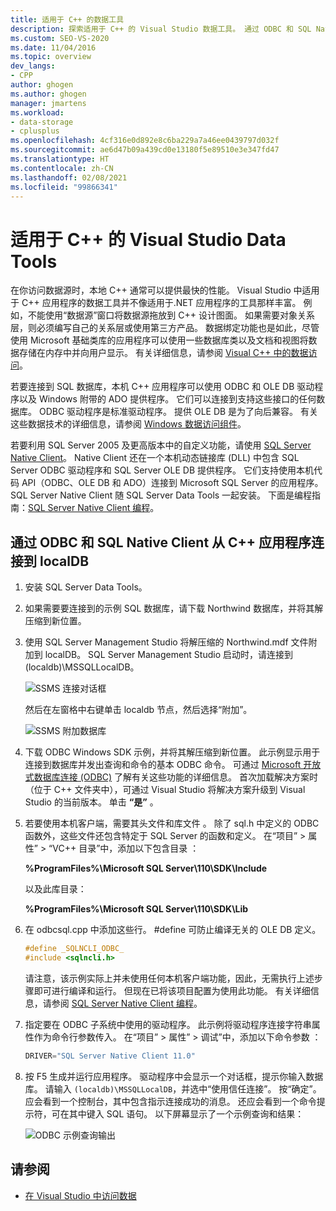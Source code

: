 ```yaml
---
title: 适用于 C++ 的数据工具
description: 探索适用于 C++ 的 Visual Studio 数据工具。 通过 ODBC 和 SQL Native Client 从 C++ 应用程序连接到 localDB。
ms.custom: SEO-VS-2020
ms.date: 11/04/2016
ms.topic: overview
dev_langs:
- CPP
author: ghogen
ms.author: ghogen
manager: jmartens
ms.workload:
- data-storage
- cplusplus
ms.openlocfilehash: 4cf316e0d892e8c6ba229a7a46ee0439797d032f
ms.sourcegitcommit: ae6d47b09a439cd0e13180f5e89510e3e347fd47
ms.translationtype: HT
ms.contentlocale: zh-CN
ms.lasthandoff: 02/08/2021
ms.locfileid: "99866341"
---
```

# <a name="visual-studio-data-tools-for-c"></a>适用于 C++ 的 Visual Studio Data Tools

在你访问数据源时，本地 C++ 通常可以提供最快的性能。 Visual Studio 中适用于 C++ 应用程序的数据工具并不像适用于.NET 应用程序的工具那样丰富。 例如，不能使用“数据源”窗口将数据源拖放到 C++ 设计图面。 如果需要对象关系层，则必须编写自己的关系层或使用第三方产品。 数据绑定功能也是如此，尽管使用 Microsoft 基础类库的应用程序可以使用一些数据库类以及文档和视图将数据存储在内存中并向用户显示。 有关详细信息，请参阅 [Visual C++ 中的数据访问](/cpp/data/data-access-in-cpp)。

若要连接到 SQL 数据库，本机 C++ 应用程序可以使用 ODBC 和 OLE DB 驱动程序以及 Windows 附带的 ADO 提供程序。 它们可以连接到支持这些接口的任何数据库。 ODBC 驱动程序是标准驱动程序。 提供 OLE DB 是为了向后兼容。 有关这些数据技术的详细信息，请参阅 [Windows 数据访问组件](/previous-versions/windows/desktop/ms692897(v=vs.85))。

若要利用 SQL Server 2005 及更高版本中的自定义功能，请使用 [SQL Server Native Client](/sql/relational-databases/native-client/sql-server-native-client)。 Native Client 还在一个本机动态链接库 (DLL) 中包含 SQL Server ODBC 驱动程序和 SQL Server OLE DB 提供程序。 它们支持使用本机代码 API（ODBC、OLE DB 和 ADO）连接到 Microsoft SQL Server 的应用程序。 SQL Server Native Client 随 SQL Server Data Tools 一起安装。 下面是编程指南：[SQL Server Native Client 编程](/sql/relational-databases/native-client/sql-server-native-client-programming)。

## <a name="to-connect-to-localdb-through-odbc-and-sql-native-client-from-a-c-application"></a>通过 ODBC 和 SQL Native Client 从 C++ 应用程序连接到 localDB

1. 安装 SQL Server Data Tools。

2. 如果需要要连接到的示例 SQL 数据库，请下载 Northwind 数据库，并将其解压缩到新位置。

3. 使用 SQL Server Management Studio 将解压缩的 Northwind.mdf 文件附加到 localDB。 SQL Server Management Studio 启动时，请连接到 (localdb)\MSSQLLocalDB。

   ![SSMS 连接对话框](../data-tools/media/raddata-ssms-connect-dialog.png)

   然后在左窗格中右键单击 localdb 节点，然后选择“附加”。

   ![SSMS 附加数据库](../data-tools/media/raddata-ssms-attach-database.png)

4. 下载 ODBC Windows SDK 示例，并将其解压缩到新位置。 此示例显示用于连接到数据库并发出查询和命令的基本 ODBC 命令。 可通过 [Microsoft 开放式数据库连接 (ODBC)](/sql/odbc/microsoft-open-database-connectivity-odbc) 了解有关这些功能的详细信息。 首次加载解决方案时（位于 C++ 文件夹中），可通过 Visual Studio 将解决方案升级到 Visual Studio 的当前版本。 单击 **“是”** 。

5. 若要使用本机客户端，需要其头文件和库文件 。 除了 sql.h 中定义的 ODBC 函数外，这些文件还包含特定于 SQL Server 的函数和定义。 在“项目” > 属性” > “VC++ 目录”中，添加以下包含目录  ：

   **%ProgramFiles%\Microsoft SQL Server\110\SDK\Include**

   以及此库目录：

   **%ProgramFiles%\Microsoft SQL Server\110\SDK\Lib**

6. 在 odbcsql.cpp 中添加这些行。 #define 可防止编译无关的 OLE DB 定义。

   ```cpp
   #define _SQLNCLI_ODBC_
   #include <sqlncli.h>
   ```

    请注意，该示例实际上并未使用任何本机客户端功能，因此，无需执行上述步骤即可进行编译和运行。 但现在已将该项目配置为使用此功能。 有关详细信息，请参阅 [SQL Server Native Client 编程](/sql/relational-databases/native-client/sql-server-native-client)。

7. 指定要在 ODBC 子系统中使用的驱动程序。 此示例将驱动程序连接字符串属性作为命令行参数传入。 在“项目” > 属性” > 调试”中，添加以下命令参数  ：

   ```cpp
   DRIVER="SQL Server Native Client 11.0"
   ```

8. 按 F5 生成并运行应用程序。 驱动程序中会显示一个对话框，提示你输入数据库。 请输入 `(localdb)\MSSQLLocalDB`，并选中“使用信任连接”。 按“确定”。 应会看到一个控制台，其中包含指示连接成功的消息。 还应会看到一个命令提示符，可在其中键入 SQL 语句。 以下屏幕显示了一个示例查询和结果：

   ![ODBC 示例查询输出](../data-tools/media/raddata-odbc-sample-query-output.png)

## <a name="see-also"></a>请参阅

- [在 Visual Studio 中访问数据](../data-tools/accessing-data-in-visual-studio.md)
